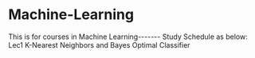 # Machine-Learning
This is for courses in Machine Learning-------
Study Schedule as below:
Lec1 K-Nearest Neighbors and Bayes Optimal Classifier
